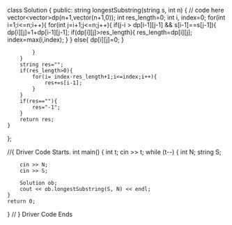 class Solution {
  public:
    string longestSubstring(string s, int n) {
        // code here
         vector<vector<int>>dp(n+1,vector<int>(n+1,0));
        int res_length=0;
        int i, index=0;
        for(int i=1;i<=n;i++){
            for(int j=i+1;j<=n;j++){
                if(j-i > dp[i-1][j-1] && s[i-1]==s[j-1]){
                    dp[i][j]=1+dp[i-1][j-1];
                    if(dp[i][j]>res_length){
                        res_length=dp[i][j];
                        index=max(i,index);
                    }
                }
                else{
                    dp[i][j]=0;
                }
                
            }
        }
        string res="";
        if(res_length>0){
            for(i= index-res_length+1;i<=index;i++){
                res+=s[i-1];
            }
        }
        if(res==""){
            res="-1";
        }
        return res;
    }
};

//{ Driver Code Starts.
int main() {
    int t;
    cin >> t;
    while (t--) {
        int N;
        string S;

        cin >> N;
        cin >> S;

        Solution ob;
        cout << ob.longestSubstring(S, N) << endl;
    }
    return 0;
}
// } Driver Code Ends
